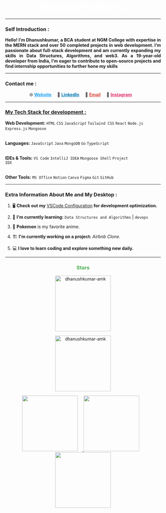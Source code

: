 <h1 align="center" style="color:#ffff" >
DHANUSHKUMAR G
</h1>
    

---

### Self Introduction :
<p style="font-weight: bold; text-align: justify;">
Hello! I’m Dhanushkumar, a BCA student at NGM College with expertise in
the MERN stack and over 50 completed projects in web development.
I’m passionate about full-stack development and am currently expanding 
my skills in Data Structures, Algorithms, and web3.
As a 19-year-old developer from India, I’m eager to contribute
to open-source projects and find internship opportunities to 
further hone my skills
</p>


---

<h3> Contact me  : </h3>


<p align="center">
  🌐 <a href="https://dhanushkumar-portfolio.vercel.app/#" style="color: #1DA1F2; font-weight: bold; padding-right: 15px;">Website</a>
  💼 <a href="https://www.linkedin.com/in/dhanushkumar-amk/" style="color: #0077B5; font-weight: bold; padding-right: 15px;">LinkedIn</a>
  📧 <a href="mailto:dhanushkumaramk@gmail.com" style="color: #D44638; font-weight: bold; padding-right: 15px;">Email</a>
  📸 <a href="https://www.instagram.com/dhanuxxsh._.07/" style="color: #E1306C; font-weight: bold; padding-right: 15px;">Instagram</a>
</p>


---


<h3 style="text-decoration : underline"> My Tech Stack for development : </h3>

<p >
    
<strong>Web Development:</strong> <code>HTML</code> <code>CSS</code> <code>JavaScript</code> <code>Tailwind CSS</code> <code>React</code> <code>Node.js</code> <code>Express.js</code> <code>Mongoose</code><br><br>

<strong>Languages:</strong> <code>JavaScript</code> <code>Java</code> <code>MongoDB</code> <code>Go</code> <code>TypeScript</code><br><br>

<strong>IDEs & Tools:</strong> <code>VS Code</code> <code>IntelliJ IDEA</code> <code>Mongoose Shell</code> <code>Project IDX</code><br><br>

<strong>Other Tools:</strong> <code>MS Office</code> <code>Notion</code> <code>Canva</code> <code>Figma</code> <code>Git</code> <code>GitHub</code>
</p>

---

<h3> Extra Information About Me and My Desktop   :</h3>

1. 🖥️ **Check out my** [VSCode Configuration](https://github.com/dhanushkumar-amk/MY-VS-Code-settings) **for development optimization.**

2. 📖 **I'm currently learning:** `Data Structures and Algorithms` | `devops`

3. 🦖 **Pokemon** is my favorite anime.

4. 🏗️ **I'm currently working on a project:** *Airbnb Clone*.

5. 💻 **I love to learn coding and explore something new daily.**



---


<h3 align="center" style="font-weight: bold; color: #4CAF50;">Stars</h3>

<p align="center">
  <img height="180em" src="https://github-readme-stats.vercel.app/api/top-langs/?username=dhanushkumar-amk&layout=compact&theme=" alt="dhanushkumar-amk" />
</p>

<p align="center">
  <img height="180em" src="https://github-readme-streak-stats.herokuapp.com/?user=dhanushkumar-amk&theme=" alt="dhanushkumar-amk" />
</p>

<div align="center">
  <a href="https://github.com/dhanushkumar-amk">
    <img src="http://github-profile-summary-cards.vercel.app/api/cards/most-commit-language?username=dhanushkumar-amk&theme=2077" height="180em" style="margin-right: 15px;" />
    <img src="http://github-profile-summary-cards.vercel.app/api/cards/repos-per-language?username=dhanushkumar-amk&theme=2077" height="180em" style="margin-right: 15px;" />
    <img src="http://github-profile-summary-cards.vercel.app/api/cards/profile-details?username=dhanushkumar-amk&theme=2077" height="180em" />
  </a>
</div>

